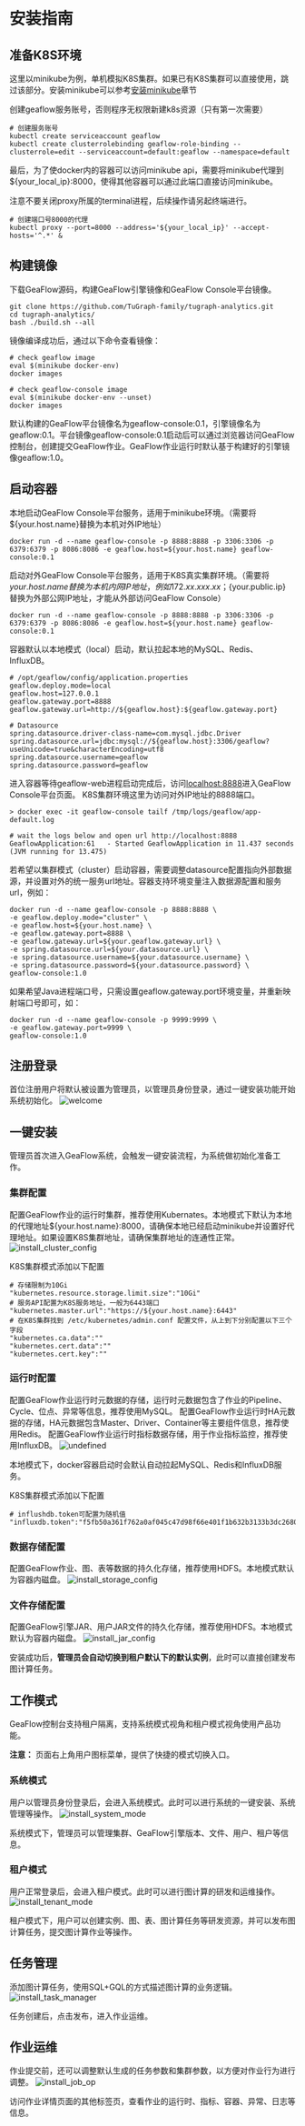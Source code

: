 # 安装指南
## 准备K8S环境

这里以minikube为例，单机模拟K8S集群。如果已有K8S集群可以直接使用，跳过该部分。安装minikube可以参考[安装minikube](6.install_minikube.md)章节

创建geaflow服务账号，否则程序无权限新建k8s资源（只有第一次需要）
```shell
# 创建服务账号
kubectl create serviceaccount geaflow
kubectl create clusterrolebinding geaflow-role-binding --clusterrole=edit --serviceaccount=default:geaflow --namespace=default
```

最后，为了使docker内的容器可以访问minikube api，需要将minikube代理到${your_local_ip}:8000，使得其他容器可以通过此端口直接访问minikube。

注意不要关闭proxy所属的terminal进程，后续操作请另起终端进行。
```shell
# 创建端口号8000的代理
kubectl proxy --port=8000 --address='${your_local_ip}' --accept-hosts='^.*' &
```

## 构建镜像
下载GeaFlow源码，构建GeaFlow引擎镜像和GeaFlow Console平台镜像。
```shell
git clone https://github.com/TuGraph-family/tugraph-analytics.git
cd tugraph-analytics/
bash ./build.sh --all
```

镜像编译成功后，通过以下命令查看镜像：
```shell
# check geaflow image
eval $(minikube docker-env)
docker images

# check geaflow-console image
eval $(minikube docker-env --unset)
docker images
```
默认构建的GeaFlow平台镜像名为geaflow-console:0.1，引擎镜像名为geaflow:0.1。平台镜像geaflow-console:0.1启动后可以通过浏览器访问GeaFlow控制台，创建提交GeaFlow作业。GeaFlow作业运行时默认基于构建好的引擎镜像geaflow:1.0。

## 启动容器

本地启动GeaFlow Console平台服务，适用于minikube环境。（需要将${your.host.name}替换为本机对外IP地址）

```shell
docker run -d --name geaflow-console -p 8888:8888 -p 3306:3306 -p 6379:6379 -p 8086:8086 -e geaflow.host=${your.host.name} geaflow-console:0.1
```

启动对外GeaFlow Console平台服务，适用于K8S真实集群环境。（需要将${your.host.name}替换为本机内网IP地址，例如172.xx.xxx.xx；${your.public.ip} 替换为外部公网IP地址，才能从外部访问GeaFlow Console）
```shell
docker run -d --name geaflow-console -p 8888:8888 -p 3306:3306 -p 6379:6379 -p 8086:8086 -e geaflow.host=${your.host.name} geaflow-console:0.1
```

容器默认以本地模式（local）启动，默认拉起本地的MySQL、Redis、InfluxDB。
```properties
# /opt/geaflow/config/application.properties
geaflow.deploy.mode=local
geaflow.host=127.0.0.1
geaflow.gateway.port=8888
geaflow.gateway.url=http://${geaflow.host}:${geaflow.gateway.port}

# Datasource
spring.datasource.driver-class-name=com.mysql.jdbc.Driver
spring.datasource.url=jdbc:mysql://${geaflow.host}:3306/geaflow?useUnicode=true&characterEncoding=utf8
spring.datasource.username=geaflow
spring.datasource.password=geaflow
```

进入容器等待geaflow-web进程启动完成后，访问[localhost:8888](http://localhost:8888)进入GeaFlow Console平台页面。
K8S集群环境这里为访问对外IP地址的8888端口。
```shell
> docker exec -it geaflow-console tailf /tmp/logs/geaflow/app-default.log

# wait the logs below and open url http://localhost:8888
GeaflowApplication:61   - Started GeaflowApplication in 11.437 seconds (JVM running for 13.475)
```

若希望以集群模式（cluster）启动容器，需要调整datasource配置指向外部数据源，并设置对外的统一服务url地址。容器支持环境变量注入数据源配置和服务url，例如：
```shell
docker run -d --name geaflow-console -p 8888:8888 \
-e geaflow.deploy.mode="cluster" \
-e geaflow.host=${your.host.name} \
-e geaflow.gateway.port=8888 \
-e geaflow.gateway.url=${your.geaflow.gateway.url} \
-e spring.datasource.url=${your.datasource.url} \
-e spring.datasource.username=${your.datasource.username} \
-e spring.datasource.password=${your.datasource.password} \
geaflow-console:1.0
```

如果希望Java进程端口号，只需设置geaflow.gateway.port环境变量，并重新映射端口号即可，如：
```shell
docker run -d --name geaflow-console -p 9999:9999 \
-e geaflow.gateway.port=9999 \
geaflow-console:1.0
```

## 注册登录
首位注册用户将默认被设置为管理员，以管理员身份登录，通过一键安装功能开始系统初始化。
![welcome](../../../static/img/install_welcome.png)

## 一键安装
管理员首次进入GeaFlow系统，会触发一键安装流程，为系统做初始化准备工作。

### 集群配置
配置GeaFlow作业的运行时集群，推荐使用Kubernates。本地模式下默认为本地的代理地址${your.host.name}:8000，请确保本地已经启动minikube并设置好代理地址。如果设置K8S集群地址，请确保集群地址的连通性正常。
![install_cluster_config](../../../static/img/install_cluster_config.png)

K8S集群模式添加以下配置
```
# 存储限制为10Gi
"kubernetes.resource.storage.limit.size":"10Gi"
# 服务API配置为K8S服务地址，一般为6443端口
"kubernetes.master.url":"https://${your.host.name}:6443"
# 在K8S集群找到 /etc/kubernetes/admin.conf 配置文件，从上到下分别配置以下三个字段
"kubernetes.ca.data":""
"kubernetes.cert.data":""
"kubernetes.cert.key":""
```

### 运行时配置
配置GeaFlow作业运行时元数据的存储，运行时元数据包含了作业的Pipeline、Cycle、位点、异常等信息，推荐使用MySQL。
配置GeaFlow作业运行时HA元数据的存储，HA元数据包含Master、Driver、Container等主要组件信息，推荐使用Redis。
配置GeaFlow作业运行时指标数据存储，用于作业指标监控，推荐使用InfluxDB。
![undefined](../../../static/img/install_meta_config.png)

本地模式下，docker容器启动时会默认自动拉起MySQL、Redis和InfluxDB服务。

K8S集群模式添加以下配置
```
# influshdb.token可配置为随机值
"influxdb.token":"f5fb50a361f762a0af045c47d98f66e401f1b632b3133b3dc2680110262d1135"
```

### 数据存储配置
配置GeaFlow作业、图、表等数据的持久化存储，推荐使用HDFS。本地模式默认为容器内磁盘。
![install_storage_config](../../../static/img/install_storage_config.png)

### 文件存储配置
配置GeaFlow引擎JAR、用户JAR文件的持久化存储，推荐使用HDFS。本地模式默认为容器内磁盘。
![install_jar_config](../../../static/img/install_jar_config.png)


安装成功后，**管理员会自动切换到租户默认下的默认实例**，此时可以直接创建发布图计算任务。

## 工作模式
GeaFlow控制台支持租户隔离，支持系统模式视角和租户模式视角使用产品功能。

**注意：**
页面右上角用户图标菜单，提供了快捷的模式切换入口。

### 系统模式
用户以管理员身份登录后，会进入系统模式。此时可以进行系统的一键安装、系统管理等操作。
![install_system_mode](../../../static/img/install_system_mode.png)

系统模式下，管理员可以管理集群、GeaFlow引擎版本、文件、用户、租户等信息。

### 租户模式
用户正常登录后，会进入租户模式。此时可以进行图计算的研发和运维操作。
![install_tenant_mode](../../../static/img/install_tenant_mode.png)

租户模式下，用户可以创建实例、图、表、图计算任务等研发资源，并可以发布图计算任务，提交图计算作业等操作。


## 任务管理
添加图计算任务，使用SQL+GQL的方式描述图计算的业务逻辑。
![install_task_manager](../../../static/img/install_task_manager.png)

任务创建后，点击发布，进入作业运维。

## 作业运维
作业提交前，还可以调整默认生成的任务参数和集群参数，以方便对作业行为进行调整。
![install_job_op](../../../static/img/install_job_op.png)

访问作业详情页面的其他标签页，查看作业的运行时、指标、容器、异常、日志等信息。







